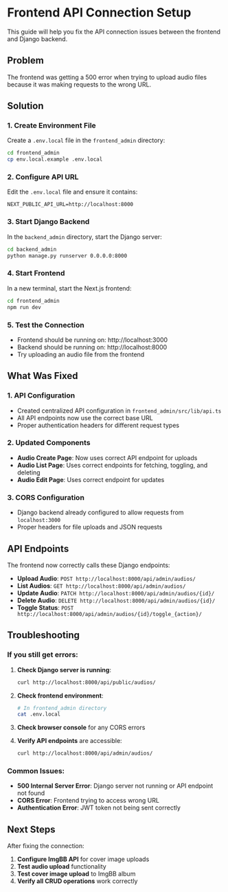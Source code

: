 # Frontend API Connection Setup

This guide will help you fix the API connection issues between the frontend and Django backend.

## Problem
The frontend was getting a 500 error when trying to upload audio files because it was making requests to the wrong URL.

## Solution

### 1. Create Environment File
Create a `.env.local` file in the `frontend_admin` directory:

```bash
cd frontend_admin
cp env.local.example .env.local
```

### 2. Configure API URL
Edit the `.env.local` file and ensure it contains:

```env
NEXT_PUBLIC_API_URL=http://localhost:8000
```

### 3. Start Django Backend
In the `backend_admin` directory, start the Django server:

```bash
cd backend_admin
python manage.py runserver 0.0.0.0:8000
```

### 4. Start Frontend
In a new terminal, start the Next.js frontend:

```bash
cd frontend_admin
npm run dev
```

### 5. Test the Connection
- Frontend should be running on: http://localhost:3000
- Backend should be running on: http://localhost:8000
- Try uploading an audio file from the frontend

## What Was Fixed

### 1. API Configuration
- Created centralized API configuration in `frontend_admin/src/lib/api.ts`
- All API endpoints now use the correct base URL
- Proper authentication headers for different request types

### 2. Updated Components
- **Audio Create Page**: Now uses correct API endpoint for uploads
- **Audio List Page**: Uses correct endpoints for fetching, toggling, and deleting
- **Audio Edit Page**: Uses correct endpoint for updates

### 3. CORS Configuration
- Django backend already configured to allow requests from `localhost:3000`
- Proper headers for file uploads and JSON requests

## API Endpoints

The frontend now correctly calls these Django endpoints:

- **Upload Audio**: `POST http://localhost:8000/api/admin/audios/`
- **List Audios**: `GET http://localhost:8000/api/admin/audios/`
- **Update Audio**: `PATCH http://localhost:8000/api/admin/audios/{id}/`
- **Delete Audio**: `DELETE http://localhost:8000/api/admin/audios/{id}/`
- **Toggle Status**: `POST http://localhost:8000/api/admin/audios/{id}/toggle_{action}/`

## Troubleshooting

### If you still get errors:

1. **Check Django server is running**:
   ```bash
   curl http://localhost:8000/api/public/audios/
   ```

2. **Check frontend environment**:
   ```bash
   # In frontend_admin directory
   cat .env.local
   ```

3. **Check browser console** for any CORS errors

4. **Verify API endpoints** are accessible:
   ```bash
   curl http://localhost:8000/api/admin/audios/
   ```

### Common Issues:

- **500 Internal Server Error**: Django server not running or API endpoint not found
- **CORS Error**: Frontend trying to access wrong URL
- **Authentication Error**: JWT token not being sent correctly

## Next Steps

After fixing the connection:

1. **Configure ImgBB API** for cover image uploads
2. **Test audio upload** functionality
3. **Test cover image upload** to ImgBB album
4. **Verify all CRUD operations** work correctly

